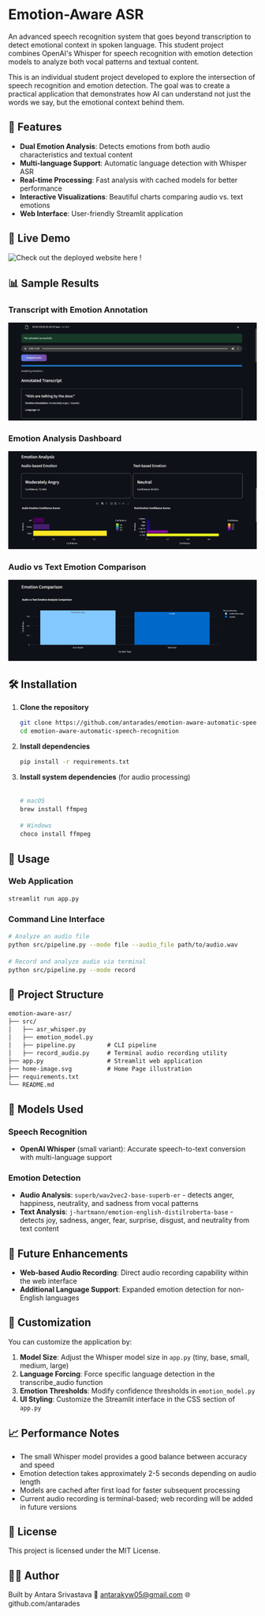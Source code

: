 # Emotion-Aware ASR

An advanced speech recognition system that goes beyond transcription to detect emotional context in spoken language. This student project combines OpenAI's Whisper for speech recognition with emotion detection models to analyze both vocal patterns and textual content.

This is an individual student project developed to explore the intersection of speech recognition and emotion detection. The goal was to create a practical application that demonstrates how AI can understand not just the words we say, but the emotional context behind them.

## 🌟 Features

- **Dual Emotion Analysis**: Detects emotions from both audio characteristics and textual content
- **Multi-language Support**: Automatic language detection with Whisper ASR
- **Real-time Processing**: Fast analysis with cached models for better performance
- **Interactive Visualizations**: Beautiful charts comparing audio vs. text emotions
- **Web Interface**: User-friendly Streamlit application

## 🚀 Live Demo

![Check out the deployed website here !](https://emotion-aware-automatic-speech-recognition.streamlit.app/)

## 📊 Sample Results

### Transcript with Emotion Annotation
![Transcript View](transcript.png)

### Emotion Analysis Dashboard
![Analysis View](analysis.png)

### Audio vs Text Emotion Comparison
![Comparison Chart](comparison.png)

## 🛠️ Installation

1. **Clone the repository**
   ```bash
   git clone https://github.com/antarades/emotion-aware-automatic-speech-recognition.git
   cd emotion-aware-automatic-speech-recognition
   ```

2. **Install dependencies**
   ```bash
   pip install -r requirements.txt
   ```

3. **Install system dependencies** (for audio processing)
   ```bash
   
   # macOS
   brew install ffmpeg
   
   # Windows 
   choco install ffmpeg
   ```

## 🎯 Usage

### Web Application
```bash
streamlit run app.py
```

### Command Line Interface
```bash
# Analyze an audio file
python src/pipeline.py --mode file --audio_file path/to/audio.wav

# Record and analyze audio via terminal
python src/pipeline.py --mode record
```

## 📁 Project Structure

```
emotion-aware-asr/
├── src/
│   ├── asr_whisper.py      
│   ├── emotion_model.py    
│   ├── pipeline.py         # CLI pipeline
│   ├── record_audio.py     # Terminal audio recording utility
├── app.py                  # Streamlit web application
├── home-image.svg          # Home Page illustration
├── requirements.txt        
└── README.md
```

## 🧠 Models Used

### Speech Recognition
- **OpenAI Whisper** (small variant): Accurate speech-to-text conversion with multi-language support

### Emotion Detection
- **Audio Analysis**: `superb/wav2vec2-base-superb-er` - detects anger, happiness, neutrality, and sadness from vocal patterns
- **Text Analysis**: `j-hartmann/emotion-english-distilroberta-base` - detects joy, sadness, anger, fear, surprise, disgust, and neutrality from text content

## 🔮 Future Enhancements

- **Web-based Audio Recording**: Direct audio recording capability within the web interface
- **Additional Language Support**: Expanded emotion detection for non-English languages

## 🎨 Customization

You can customize the application by:

1. **Model Size**: Adjust the Whisper model size in `app.py` (tiny, base, small, medium, large)
2. **Language Forcing**: Force specific language detection in the transcribe_audio function
3. **Emotion Thresholds**: Modify confidence thresholds in `emotion_model.py`
4. **UI Styling**: Customize the Streamlit interface in the CSS section of `app.py`

## 📈 Performance Notes

- The small Whisper model provides a good balance between accuracy and speed
- Emotion detection takes approximately 2-5 seconds depending on audio length
- Models are cached after first load for faster subsequent processing
- Current audio recording is terminal-based; web recording will be added in future versions

## 📄 License

This project is licensed under the MIT License.

## 🙋‍♀️ Author

Built by Antara Srivastava
📧 antarakyw05@gmail.com
🌐 github.com/antarades

